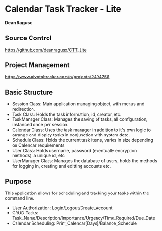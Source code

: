 # Calendar Task Tracker - Lite
#### Dean Raguso

## Source Control
https://github.com/deanraguso/CTT_Lite

## Project Management
https://www.pivotaltracker.com/n/projects/2494756

## Basic Structure
- Session Class: Main application managing object, with menus and redirection.
- Task Class: Holds the task information, id, creator, etc.
- TaskManager Class: Manages the saving of tasks, all configuration, instanced once per session.
- Calendar Class: Uses the task manager in addition to it's own logic to arrange and display tasks in conjunction with system date.
- Schedule Class: Holds the current task items, varies in size depending on Calendar requirements.
- User Class: Holds username, password (eventually encryption methods), a unique id, etc.
- UserManager Class: Manages the database of users, holds the methods for logging in, creating and editting accounts etc.

## Purpose
This application allows for scheduling and tracking your tasks within the command line.

- User Authorization: Login/Logout/Create_Account
- CRUD Tasks: Task_Name/Description/Importance/Urgency/Time_Required/Due_Date
- Calendar Scheduling: Print_Calendar[Days]/Balance_Schedule



